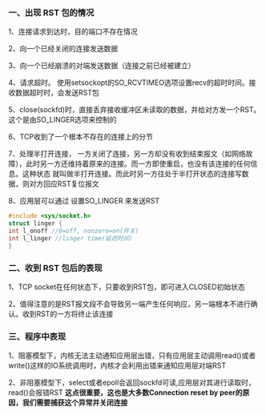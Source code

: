 ### 一、出现 RST 包的情况

1、连接请求到达时，目的端口不存在情况

2、向一个已经关闭的连接发送数据

3、向一个已经崩溃的对端发送数据（连接之前已经被建立）

4、请求超时。 使用setsockopt的SO_RCVTIMEO选项设置recv的超时时间。接收数据超时时，会发送RST包

5、close(sockfd)时，直接丢弃接收缓冲区未读取的数据，并给对方发一个RST。这个是由SO_LINGER选项来控制的

6、TCP收到了一个根本不存在的连接上的分节

7、处理半打开连接，  一方关闭了连接，另一方却没有收到结束报文（如网络故障），此时另一方还维持着原来的连接。而一方即使重启，也没有该连接的任何信息。这种状态 就叫做半打开连接。而此时另一方往处于半打开状态的连接写数据，则对方回应RST复位报文

8、应用层可以通过 设置SO_LINGER 来发送RST

```c
#include <sys/socket.h>
struct linger {
int l_onoff //0=off, nonzero=on(开关)
int l_linger //linger time(延迟时间)
}
```

### 二、收到 RST 包后的表现

1、TCP socket在任何状态下，只要收到RST包，即可进入CLOSED初始状态

2、值得注意的是RST报文段不会导致另一端产生任何响应，另一端根本不进行确认。收到RST的一方将终止该连接

### 三、程序中表现

1、阻塞模型下，内核无法主动通知应用层出错，只有应用层主动调用read()或者write()这样的IO系统调用时，内核才会利用出错来通知应用层对端RST

2、非阻塞模型下，select或者epoll会返回sockfd可读,应用层对其进行读取时，read()会报错RST **这点很重要，这也是大多数Connection reset by peer的原因，我们需要捕获这个异常并关闭连接**